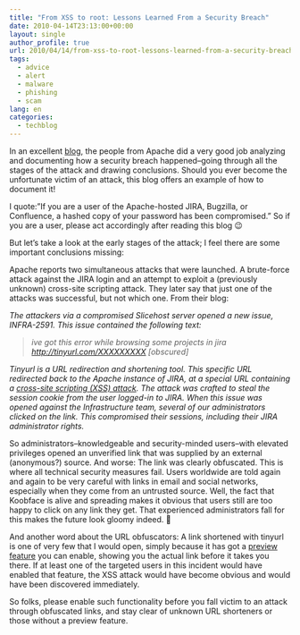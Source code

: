 ```yaml
---
title: "From XSS to root: Lessons Learned From a Security Breach"
date: 2010-04-14T23:13:00+00:00
layout: single
author_profile: true
url: 2010/04/14/from-xss-to-root-lessons-learned-from-a-security-breach/
tags:
  - advice
  - alert
  - malware
  - phishing
  - scam
lang: en
categories: 
  - techblog
---
```

In an excellent [blog,](http://blogs.apache.org/infra/entry/apache_org_04_09_2010) the people from Apache did a very good job analyzing and documenting how a security breach happened–going through all the stages of the attack and drawing conclusions. Should you ever become the unfortunate victim of an attack, this blog offers an example of how to document it! 

I quote:”If you are a user of the Apache-hosted JIRA, Bugzilla, or Confluence, a hashed copy of your password has been compromised.” So if you are a user, please act accordingly after reading this blog 😉 

But let’s take a look at the early stages of the attack; I feel there are some important conclusions missing: 

Apache reports two simultaneous attacks that were launched. A brute-force attack against the JIRA login and an attempt to exploit a (previously unknown) cross-site scripting attack. They later say that just one of the attacks was successful, but not which one. From their blog: 

_The attackers via a compromised Slicehost server opened a new issue, INFRA-2591. This issue contained the following text:_ 

> _ive got this error while browsing some projects in jira http://tinyurl.com/XXXXXXXXX [obscured]_

_Tinyurl is a URL redirection and shortening tool. This specific URL redirected back to the Apache instance of JIRA, at a special URL containing a_ [_cross-site scripting (XSS) attack_](http://en.wikipedia.org/wiki/Cross-site_scripting)_. The attack was crafted to steal the session cookie from the user logged-in to JIRA. When this issue was opened against the Infrastructure team, several of our administrators clicked on the link. This compromised their sessions, including their JIRA administrator rights._ 

So administrators–knowledgeable and security-minded users–with elevated privileges opened an unverified link that was supplied by an external (anonymous?) source. And worse: The link was clearly obfuscated. This is where all technical security measures fail. Users worldwide are told again and again to be very careful with links in email and social networks, especially when they come from an untrusted source. Well, the fact that Koobface is alive and spreading makes it obvious that users still are too happy to click on any link they get. That experienced administrators fall for this makes the future look gloomy indeed. 🙁 

And another word about the URL obfuscators: A link shortened with tinyurl is one of very few that I would open, simply because it has got a [preview feature](http://tinyurl.com/preview.php) you can enable, showing you the actual link before it takes you there. If at least one of the targeted users in this incident would have enabled that feature, the XSS attack would have become obvious and would have been discovered immediately. 

So folks, please enable such functionality before you fall victim to an attack through obfuscated links, and stay clear of unknown URL shorteners or those without a preview feature.